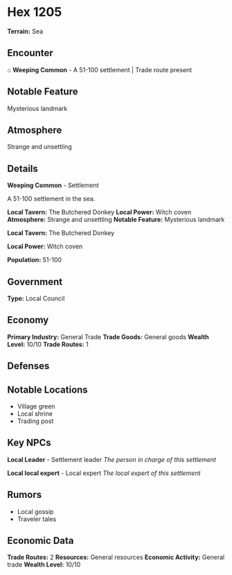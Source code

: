 # Hex 1205

**Terrain:** Sea

## Encounter
⌂ **Weeping Common** - A 51-100 settlement | Trade route present

## Notable Feature
Mysterious landmark

## Atmosphere
Strange and unsettling

## Details
**Weeping Common** - Settlement

A 51-100 settlement in the sea.

**Local Tavern:** The Butchered Donkey
**Local Power:** Witch coven
**Atmosphere:** Strange and unsettling
**Notable Feature:** Mysterious landmark

**Local Tavern:** The Butchered Donkey

**Local Power:** Witch coven

**Population:** 51-100

## Government
**Type:** Local Council

## Economy
**Primary Industry:** General Trade
**Trade Goods:** General goods
**Wealth Level:** 10/10
**Trade Routes:** 1

## Defenses

## Notable Locations
- Village green
- Local shrine
- Trading post

## Key NPCs
**Local Leader** - Settlement leader
*The person in charge of this settlement*

**Local local expert** - Local expert
*The local expert of this settlement*

## Rumors
- Local gossip
- Traveler tales

## Economic Data
**Trade Routes:** 2
**Resources:** General resources
**Economic Activity:** General trade
**Wealth Level:** 10/10
